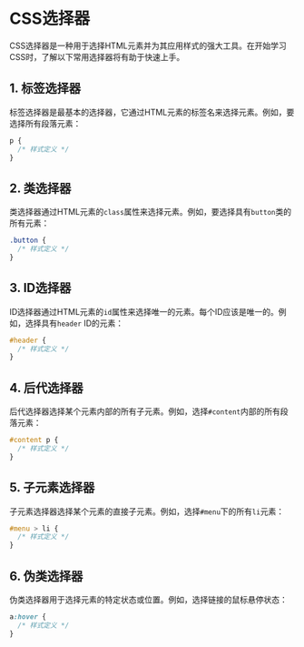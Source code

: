 # CSS选择器

CSS选择器是一种用于选择HTML元素并为其应用样式的强大工具。在开始学习CSS时，了解以下常用选择器将有助于快速上手。

## 1. 标签选择器

标签选择器是最基本的选择器，它通过HTML元素的标签名来选择元素。例如，要选择所有段落元素：

```css
p {
  /* 样式定义 */
}
```

## 2. 类选择器

类选择器通过HTML元素的`class`属性来选择元素。例如，要选择具有`button`类的所有元素：

```css
.button {
  /* 样式定义 */
}
```

## 3. ID选择器

ID选择器通过HTML元素的`id`属性来选择唯一的元素。每个ID应该是唯一的。例如，选择具有`header` ID的元素：

```css
#header {
  /* 样式定义 */
}
```

## 4. 后代选择器

后代选择器选择某个元素内部的所有子元素。例如，选择`#content`内部的所有段落元素：

```css
#content p {
  /* 样式定义 */
}
```

## 5. 子元素选择器

子元素选择器选择某个元素的直接子元素。例如，选择`#menu`下的所有`li`元素：

```css
#menu > li {
  /* 样式定义 */
}
```

## 6. 伪类选择器

伪类选择器用于选择元素的特定状态或位置。例如，选择链接的鼠标悬停状态：

```css
a:hover {
  /* 样式定义 */
}
```
